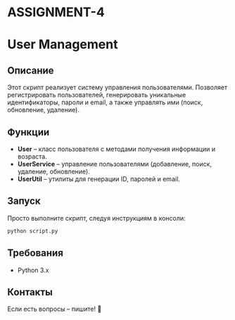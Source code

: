 # ASSIGNMENT-4

# User Management

## Описание
Этот скрипт реализует систему управления пользователями. Позволяет регистрировать пользователей, генерировать уникальные идентификаторы, пароли и email, а также управлять ими (поиск, обновление, удаление).

## Функции
- **User** – класс пользователя с методами получения информации и возраста.
- **UserService** – управление пользователями (добавление, поиск, удаление, обновление).
- **UserUtil** – утилиты для генерации ID, паролей и email.

## Запуск
Просто выполните скрипт, следуя инструкциям в консоли:
```sh
python script.py
```

## Требования
- Python 3.x

## Контакты
Если есть вопросы – пишите! 🚀